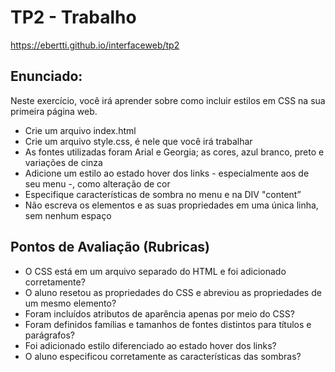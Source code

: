 # TP2 - Trabalho

https://ebertti.github.io/interfaceweb/tp2

## Enunciado:

Neste exercício, você irá aprender sobre como incluir estilos em CSS na sua primeira página web.
* Crie um arquivo index.html
* Crie um arquivo style.css, é nele que você irá trabalhar
* As fontes utilizadas foram Arial e Georgia; as cores, azul branco, preto e variações de cinza
* Adicione um estilo ao estado hover dos links - especialmente aos de seu menu -, como alteração de cor
* Especifique características de sombra no menu e na DIV "content”
* Não escreva os elementos e as suas propriedades em uma única linha, sem nenhum espaço

## Pontos de Avaliação (Rubricas)

* O CSS está em um arquivo separado do HTML e foi adicionado corretamente?
* O aluno resetou as propriedades do CSS e abreviou as propriedades de um mesmo elemento?
* Foram incluídos atributos de aparência apenas por meio do CSS?	
* Foram definidos famílias e tamanhos de fontes distintos para títulos e parágrafos?
* Foi adicionado estilo diferenciado ao estado hover dos links?
* O aluno especificou corretamente as características das sombras?